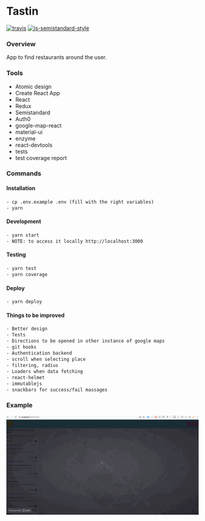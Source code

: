 # Tastin

[![travis][travis-image]][travis-url]
[![js-semistandard-style](https://img.shields.io/badge/code%20style-semistandard-brightgreen.svg?style=flat-square)](https://github.com/Flet/semistandard)

### Overview

App to find restaurants around the user.

### Tools
  - Atomic design
  - Create React App
  - React
  - Redux
  - Semistandard
  - Auth0
  - google-map-react
  - material-ui
  - enzyme
  - react-devtools
  - tests
  - test coverage report
  
### Commands
  #### Installation
    - cp .env.example .env (fill with the right variables)
    - yarn
  #### Development
    - yarn start
    - NOTE: to access it locally http://localhost:3000
  #### Testing
    - yarn test
    - yarn coverage
  #### Deploy
    - yarn deploy
    
  #### Things to be improved
    - Better design
    - Tests
    - Directions to be opened in other instance of google maps
    - git hooks
    - Authentication backend
    - scroll when selecting place
    - filtering, radius
    - Loaders when data fetching
    - react-helmet
    - immutablejs
    - snackbars for success/fail massages
  
### Example
![Example APP Working](tastin.gif)

[travis-image]: https://img.shields.io/travis/Flet/semistandard.svg?style=flat-square
[travis-url]: https://travis-ci.org/marcelorl/tastin-front
